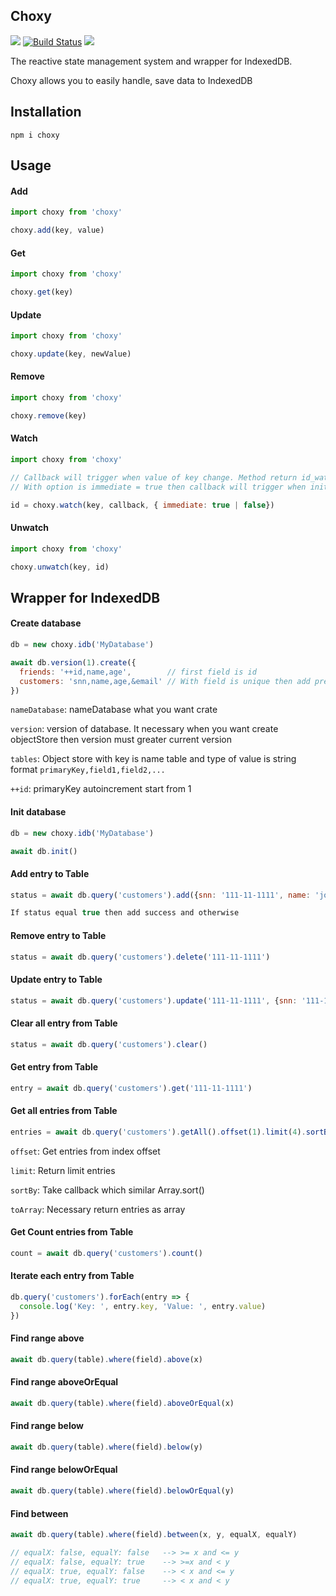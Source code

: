 Choxy
----------

![](https://badgen.net/npm/v/@stoxy/stoxy)
[![Build Status](https://travis-ci.com/w3c/IndexedDB.svg?branch=main)]()
![](https://badgen.net/bundlephobia/dependency-count/@stoxy/core)

The reactive state management system and wrapper for IndexedDB.

Choxy allows you to easily handle, save data to IndexedDB

## Installation
```
npm i choxy
```

## Usage

#### Add

```js
import choxy from 'choxy'

choxy.add(key, value)

```

#### Get

```js
import choxy from 'choxy'

choxy.get(key)

```

#### Update

```js
import choxy from 'choxy'

choxy.update(key, newValue)

```

#### Remove

```js
import choxy from 'choxy'

choxy.remove(key)

```

#### Watch

```js
import choxy from 'choxy'

// Callback will trigger when value of key change. Method return id_watch
// With option is immediate = true then callback will trigger when init value

id = choxy.watch(key, callback, { immediate: true | false})

```

#### Unwatch

```js
import choxy from 'choxy'

choxy.unwatch(key, id)

```

## Wrapper for IndexedDB

#### Create database

```js
db = new choxy.idb('MyDatabase')

await db.version(1).create({
  friends: '++id,name,age',        // first field is id
  customers: 'snn,name,age,&email' // With field is unique then add prefix '&' for field
})

```

```nameDatabase```: nameDatabase what you want crate

```version```: version of database. It necessary when you want create objectStore then version must greater current version

```tables```: Object store with key is name table and type of value is string format ```primaryKey,field1,field2,...```

```++id```: primaryKey autoincrement start from 1

#### Init database

```js
db = new choxy.idb('MyDatabase')

await db.init()
```

#### Add entry to Table

```js
status = await db.query('customers').add({snn: '111-11-1111', name: 'john', email: 'john@gmail.com', age: 24})

If status equal true then add success and otherwise

```

#### Remove entry to Table

```js
status = await db.query('customers').delete('111-11-1111')

```

#### Update entry to Table

```js
status = await db.query('customers').update('111-11-1111', {snn: '111-11-1111', name: 'john', email: 'john@gmail.com', age: 27})

```

#### Clear all entry from Table
```js
status = await db.query('customers').clear()

```

#### Get entry from Table

```js
entry = await db.query('customers').get('111-11-1111')

```

#### Get all entries from Table
```js
entries = await db.query('customers').getAll().offset(1).limit(4).sortBy((a,b) => b.age - a.age).toArray()

```

``` offset ```: Get entries from index offset

``` limit ```: Return limit entries

``` sortBy ```: Take callback which similar Array.sort()

``` toArray ```: Necessary return entries as array

#### Get Count entries from Table

```js
count = await db.query('customers').count()

```

#### Iterate each entry from Table
```js
db.query('customers').forEach(entry => {
  console.log('Key: ', entry.key, 'Value: ', entry.value)
})

```

#### Find range above
```js
await db.query(table).where(field).above(x)

```

#### Find range aboveOrEqual
```js
await db.query(table).where(field).aboveOrEqual(x)

```

#### Find range below
```js
await db.query(table).where(field).below(y)

```

#### Find range belowOrEqual
```js
await db.query(table).where(field).belowOrEqual(y)

```

#### Find between 
```js
await db.query(table).where(field).between(x, y, equalX, equalY)

// equalX: false, equalY: false   --> >= x and <= y
// equalX: false, equalY: true    --> >=x and < y
// equalX: true, equalY: false    --> < x and <= y
// equalX: true, equalY: true     --> < x and < y
```
